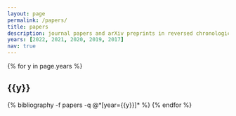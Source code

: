 ```yaml
---
layout: page
permalink: /papers/
title: papers
description: journal papers and arXiv preprints in reversed chronological order.
years: [2022, 2021, 2020, 2019, 2017]
nav: true
---
```


<div class="publications">

{% for y in page.years %}
  <h2 class="year">{{y}}</h2>
  {% bibliography -f papers -q @*[year={{y}}]* %}
{% endfor %}

</div>
